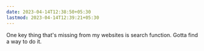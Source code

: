 ```yaml
---
date: 2023-04-14T12:38:50+05:30
lastmod: 2023-04-14T12:39:21+05:30
---
```


One key thing that's missing from my websites is search function. Gotta find a way to do it.
